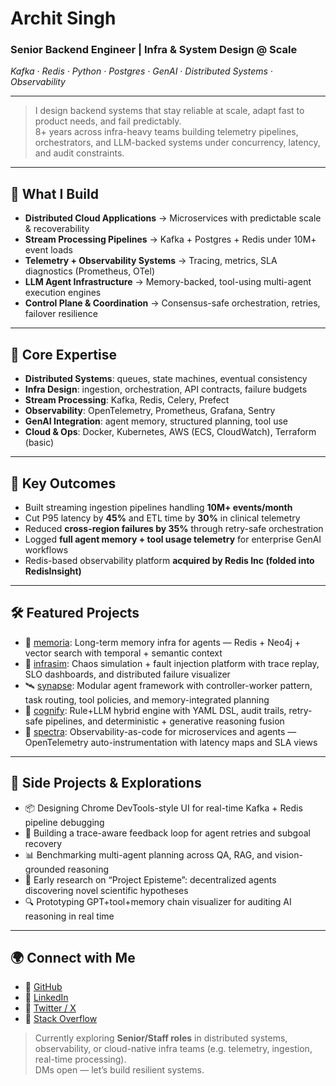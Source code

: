 # Archit Singh

### Senior Backend Engineer | Infra & System Design @ Scale  
*Kafka · Redis · Python · Postgres · GenAI · Distributed Systems · Observability*

---

> I design backend systems that stay reliable at scale, adapt fast to product needs, and fail predictably.  
> 8+ years across infra-heavy teams building telemetry pipelines, orchestrators, and LLM-backed systems under concurrency, latency, and audit constraints.

---

## 🔩 What I Build

- **Distributed Cloud Applications** → Microservices with predictable scale & recoverability  
- **Stream Processing Pipelines** → Kafka + Postgres + Redis under 10M+ event loads  
- **Telemetry + Observability Systems** → Tracing, metrics, SLA diagnostics (Prometheus, OTel)  
- **LLM Agent Infrastructure** → Memory-backed, tool-using multi-agent execution engines  
- **Control Plane & Coordination** → Consensus-safe orchestration, retries, failover resilience  

---

## 🧠 Core Expertise

- **Distributed Systems**: queues, state machines, eventual consistency  
- **Infra Design**: ingestion, orchestration, API contracts, failure budgets  
- **Stream Processing**: Kafka, Redis, Celery, Prefect  
- **Observability**: OpenTelemetry, Prometheus, Grafana, Sentry  
- **GenAI Integration**: agent memory, structured planning, tool use  
- **Cloud & Ops**: Docker, Kubernetes, AWS (ECS, CloudWatch), Terraform (basic)  

---

## 🚀 Key Outcomes

- Built streaming ingestion pipelines handling **10M+ events/month**  
- Cut P95 latency by **45%** and ETL time by **30%** in clinical telemetry  
- Reduced **cross-region failures by 35%** through retry-safe orchestration  
- Logged **full agent memory + tool usage telemetry** for enterprise GenAI workflows  
- Redis-based observability platform **acquired by Redis Inc (folded into RedisInsight)**

---

## 🛠️ Featured Projects

* 🧠 [memoria](https://github.com/archit15singh/memoria): Long-term memory infra for agents — Redis + Neo4j + vector search with temporal + semantic context
* 🧪 [infrasim](https://github.com/archit15singh/infrasim): Chaos simulation + fault injection platform with trace replay, SLO dashboards, and distributed failure visualizer
* 🛰️ [synapse](https://github.com/archit15singh/synapse): Modular agent framework with controller-worker pattern, task routing, tool policies, and memory-integrated planning
* 🧾 [cognify](https://github.com/archit15singh/cognify): Rule+LLM hybrid engine with YAML DSL, audit trails, retry-safe pipelines, and deterministic + generative reasoning fusion
* 🧩 [spectra](https://github.com/archit15singh/spectra): Observability-as-code for microservices and agents — OpenTelemetry auto-instrumentation with latency maps and SLA views

---

## 🌱 Side Projects & Explorations

* 📦 Designing Chrome DevTools-style UI for real-time Kafka + Redis pipeline debugging
* 🔁 Building a trace-aware feedback loop for agent retries and subgoal recovery
* 📊 Benchmarking multi-agent planning across QA, RAG, and vision-grounded reasoning
* 🧬 Early research on “Project Episteme”: decentralized agents discovering novel scientific hypotheses
* 🔍 Prototyping GPT+tool+memory chain visualizer for auditing AI reasoning in real time

---

## 🌍 Connect with Me

- 🔗 [GitHub](https://github.com/archit15singh)
- 💼 [LinkedIn](https://www.linkedin.com/in/archit15singh/)
- 💬 [Twitter / X](https://x.com/archit_singh15)
- 🧠 [Stack Overflow](https://stackoverflow.com/users/6245870/archit-singh)

> Currently exploring **Senior/Staff roles** in distributed systems, observability, or cloud-native infra teams (e.g. telemetry, ingestion, real-time processing).  
> DMs open — let’s build resilient systems.

